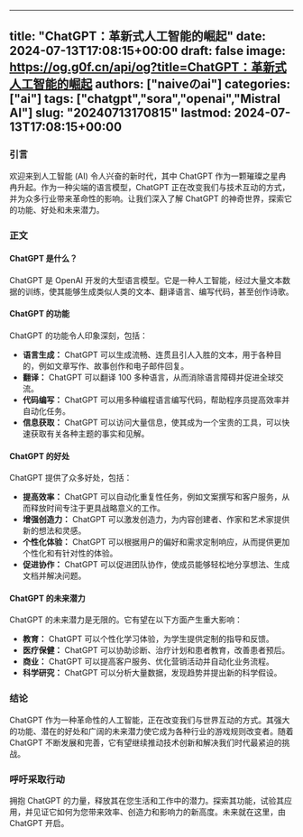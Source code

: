 
---
title: "ChatGPT：革新式人工智能的崛起"
date: 2024-07-13T17:08:15+00:00
draft: false
image: https://og.g0f.cn/api/og?title=ChatGPT：革新式人工智能的崛起
authors: ["naiveのai"]
categories: ["ai"]
tags: ["chatgpt","sora","openai","Mistral AI"]
slug: "20240713170815"
lastmod: 2024-07-13T17:08:15+00:00
---
### 引言

欢迎来到人工智能 (AI) 令人兴奋的新时代，其中 ChatGPT 作为一颗璀璨之星冉冉升起。作为一种尖端的语言模型，ChatGPT 正在改变我们与技术互动的方式，并为众多行业带来革命性的影响。让我们深入了解 ChatGPT 的神奇世界，探索它的功能、好处和未来潜力。

### 正文

#### ChatGPT 是什么？

ChatGPT 是 OpenAI 开发的大型语言模型。它是一种人工智能，经过大量文本数据的训练，使其能够生成类似人类的文本、翻译语言、编写代码，甚至创作诗歌。

#### ChatGPT 的功能

ChatGPT 的功能令人印象深刻，包括：

- **语言生成：** ChatGPT 可以生成流畅、连贯且引人入胜的文本，用于各种目的，例如文章写作、故事创作和电子邮件回复。
- **翻译：** ChatGPT 可以翻译 100 多种语言，从而消除语言障碍并促进全球交流。
- **代码编写：** ChatGPT 可以用多种编程语言编写代码，帮助程序员提高效率并自动化任务。
- **信息获取：** ChatGPT 可以访问大量信息，使其成为一个宝贵的工具，可以快速获取有关各种主题的事实和见解。

#### ChatGPT 的好处

ChatGPT 提供了众多好处，包括：

- **提高效率：** ChatGPT 可以自动化重复性任务，例如文案撰写和客户服务，从而释放时间专注于更具战略意义的工作。
- **增强创造力：** ChatGPT 可以激发创造力，为内容创建者、作家和艺术家提供新的想法和灵感。
- **个性化体验：** ChatGPT 可以根据用户的偏好和需求定制响应，从而提供更加个性化和有针对性的体验。
- **促进协作：** ChatGPT 可以促进团队协作，使成员能够轻松地分享想法、生成文档并解决问题。

#### ChatGPT 的未来潜力

ChatGPT 的未来潜力是无限的。它有望在以下方面产生重大影响：

- **教育：** ChatGPT 可以个性化学习体验，为学生提供定制的指导和反馈。
- **医疗保健：** ChatGPT 可以协助诊断、治疗计划和患者教育，改善患者预后。
- **商业：** ChatGPT 可以提高客户服务、优化营销活动并自动化业务流程。
- **科学研究：** ChatGPT 可以分析大量数据，发现趋势并提出新的科学假设。

### 结论

ChatGPT 作为一种革命性的人工智能，正在改变我们与世界互动的方式。其强大的功能、潜在的好处和广阔的未来潜力使它成为各种行业的游戏规则改变者。随着 ChatGPT 不断发展和完善，它有望继续推动技术创新和解决我们时代最紧迫的挑战。

### 呼吁采取行动

拥抱 ChatGPT 的力量，释放其在您生活和工作中的潜力。探索其功能，试验其应用，并见证它如何为您带来效率、创造力和影响力的新高度。未来就在这里，由 ChatGPT 开启。